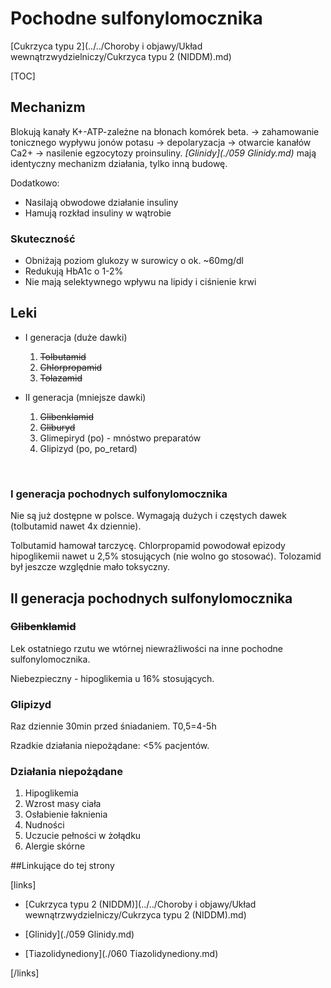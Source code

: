 # Pochodne sulfonylomocznika

[Cukrzyca typu 2](../../Choroby i objawy/Układ wewnątrzwydzielniczy/Cukrzyca typu 2 (NIDDM).md)

[TOC]



## Mechanizm

Blokują kanały K+-ATP-zależne na błonach komórek beta. → zahamowanie tonicznego wypływu jonów potasu → depolaryzacja → otwarcie kanałów Ca2+ → nasilenie egzocytozy proinsuliny. *[Glinidy](./059 Glinidy.md)* mają identyczny mechanizm działania, tylko inną budowę.

Dodatkowo:

- Nasilają obwodowe działanie insuliny
- Hamują rozkład insuliny w wątrobie





### Skuteczność

- Obniżają poziom glukozy w surowicy o ok. ~60mg/dl
- Redukują HbA1c o 1-2%
- Nie mają selektywnego wpływu na lipidy i ciśnienie krwi





## Leki

- I generacja (duże dawki)
  1. ~~Tolbutamid~~
  2. ~~Chlorpropamid~~
  3. ~~Tolazamid~~
- II generacja (mniejsze dawki)
  1. ~~Glibenklamid~~
  2. ~~Gliburyd~~
  3. Glimepiryd (po) - mnóstwo preparatów
  4. Glipizyd (po, po_retard)

  ​



### I generacja pochodnych sulfonylomocznika

Nie są już dostępne w polsce. Wymagają dużych i częstych dawek (tolbutamid nawet 4x dziennie).

Tolbutamid hamował tarczycę. Chlorpropamid powodował epizody hipoglikemii nawet u 2,5% stosujących (nie wolno go stosować). Tolozamid był jeszcze względnie mało toksyczny.



## II generacja pochodnych sulfonylomocznika

### ~~Glibenklamid~~

Lek ostatniego rzutu we wtórnej niewrażliwości na inne pochodne sulfonylomocznika. 

Niebezpieczny - hipoglikemia u 16% stosujących.



### Glipizyd

Raz dziennie 30min przed śniadaniem. T0,5=4-5h

Rzadkie działania niepożądane: <5% pacjentów.



### Działania niepożądane

1. Hipoglikemia
2. Wzrost masy ciała
3. Osłabienie łaknienia
4. Nudności
5. Uczucie pełności w żołądku
6. Alergie skórne





##Linkujące do tej strony

[links]

- [Cukrzyca typu 2 (NIDDM)](../../Choroby i objawy/Układ wewnątrzwydzielniczy/Cukrzyca typu 2 (NIDDM).md)

- [Glinidy](./059 Glinidy.md)

- [Tiazolidynediony](./060 Tiazolidynediony.md)


[/links]











